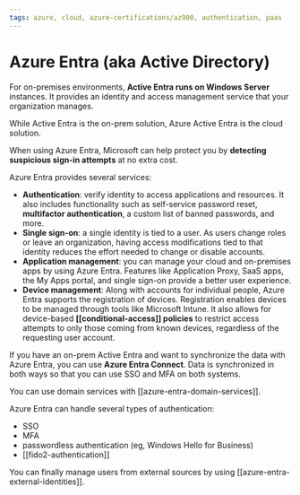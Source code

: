 ```yaml
---
tags: azure, cloud, azure-certifications/az900, authentication, paas
---
```


# Azure Entra (aka Active Directory)

For on-premises environments, **Active Entra runs on Windows Server** instances. It provides an identity and access management service that your organization manages.

While Active Entra is the on-prem solution, Azure Active Entra is the cloud solution.

When using Azure Entra, Microsoft can help protect you by **detecting suspicious sign-in attempts** at no extra cost.

Azure Entra provides several services:

- **Authentication**: verify identity to access applications and resources. It also includes functionality such as self-service password reset, **multifactor authentication**, a custom list of banned passwords, and more.
- **Single sign-on**: a single identity is tied to a user. As users change roles or leave an organization, having access modifications tied to that identity reduces the effort needed to change or disable accounts.
- **Application management**: you can manage your cloud and on-premises apps by using Azure Entra. Features like Application Proxy, SaaS apps, the My Apps portal, and single sign-on provide a better user experience.
- **Device management**: Along with accounts for individual people, Azure Entra supports the registration of devices. Registration enables devices to be managed through tools like Microsoft Intune. It also allows for device-based **[[conditional-access]] policies** to restrict access attempts to only those coming from known devices, regardless of the requesting user account.

If you have an on-prem Active Entra and want to synchronize the data with Azure Entra, you can use **Azure Entra Connect**. Data is synchronized in both ways so that you can use SSO and MFA on both systems.

You can use domain services with [[azure-entra-domain-services]].

Azure Entra can handle several types of authentication:

- SSO
- MFA
- passwordless authentication (eg, Windows Hello for Business)
- [[fido2-authentication]]

You can finally manage users from external sources by using [[azure-entra-external-identities]].
